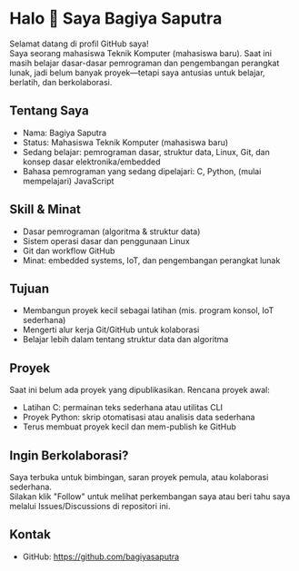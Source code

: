 # Halo 👋 Saya Bagiya Saputra

Selamat datang di profil GitHub saya!  
Saya seorang mahasiswa Teknik Komputer (mahasiswa baru). Saat ini masih belajar dasar-dasar pemrograman dan pengembangan perangkat lunak, jadi belum banyak proyek—tetapi saya antusias untuk belajar, berlatih, dan berkolaborasi.

## Tentang Saya
- Nama: Bagiya Saputra
- Status: Mahasiswa Teknik Komputer (mahasiswa baru)
- Sedang belajar: pemrograman dasar, struktur data, Linux, Git, dan konsep dasar elektronika/embedded
- Bahasa pemrograman yang sedang dipelajari: C, Python, (mulai mempelajari) JavaScript

## Skill & Minat
- Dasar pemrograman (algoritma & struktur data)
- Sistem operasi dasar dan penggunaan Linux
- Git dan workflow GitHub
- Minat: embedded systems, IoT, dan pengembangan perangkat lunak

## Tujuan
- Membangun proyek kecil sebagai latihan (mis. program konsol, IoT sederhana)
- Mengerti alur kerja Git/GitHub untuk kolaborasi
- Belajar lebih dalam tentang struktur data dan algoritma

## Proyek
Saat ini belum ada proyek yang dipublikasikan. Rencana proyek awal:
- Latihan C: permainan teks sederhana atau utilitas CLI
- Proyek Python: skrip otomatisasi atau analisis data sederhana
- Terus membuat proyek kecil dan mem-publish ke GitHub

## Ingin Berkolaborasi?
Saya terbuka untuk bimbingan, saran proyek pemula, atau kolaborasi sederhana.  
Silakan klik "Follow" untuk melihat perkembangan saya atau beri tahu saya melalui Issues/Discussions di repositori ini.

## Kontak
- GitHub: https://github.com/bagiyasaputra
